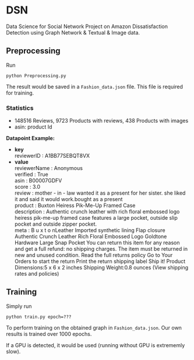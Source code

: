 # DSN
Data Science for Social Network Project on Amazon Dissatisfaction Detection using Graph Network &amp; Textual &amp; Image data.

## Preprocessing
Run

```
python Preprocessing.py
```

The result would be saved in a `Fashion_data.json` file. This file is required for training.

### Statistics
- 148516 Reviews, 9723 Products with reviews, 438 Products with images
- asin: product Id<br>

**Datapoint Example:<br>**
- **key**<br>
reviewerID : A1BB77SEBQT8VX<br>
- **value**<br>
reviewerName : Anonymous<br>
verified : True<br>
asin : B00007GDFV<br>
score : 3.0<br>
review : mother - in - law wanted it as a present for her sister. she liked it and said it would work.bought as a present<br>
product : Buxton Heiress Pik-Me-Up Framed Case<br>
description : Authentic crunch leather with rich floral embossed logo heiress pik-me-up framed case features a large pocket, outside slip pocket and outside zipper pocket.       <br>
meta : B u x t o nLeather Imported synthetic lining Flap closure Authentic Crunch Leather Rich Floral Embossed Logo Goldtone Hardware Large Snap Pocket You can return this item for any reason and get a full refund: no shipping charges. The item must be returned in new and unused condition. Read the full returns policy Go to Your Orders to start the return Print the return shipping label Ship it! Product Dimensions:5 x 6 x 2 inches Shipping Weight:0.8 ounces (View shipping rates and policies)

## Training
Simply run 
```
python train.py epoch=???
```

To perform training on the obtained graph in `Fashion_data.json`. Our own results is trained over 1000 epochs.

If a GPU is detected, it would be used (running without GPU is extrememly slow).
